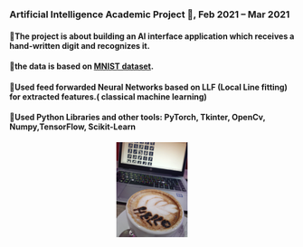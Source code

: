 
###   Artificial Intelligence Academic Project 🤖, Feb 2021 – Mar 2021
#### 📌The project is about building an AI interface application which receives a hand-written digit and recognizes it.
#### 📌the data is based on [MNIST dataset](https://en.wikipedia.org/wiki/MNIST_database).
#### 📌Used feed forwarded Neural Networks based on LLF (Local Line fitting) for extracted features.( classical machine learning)
#### 📌Used Python Libraries and other tools: PyTorch, Tkinter, OpenCv, Numpy,TensorFlow, Scikit-Learn
<p align="center"> <img width="25%" src="20210221_184552.jpg" /></a></p>



